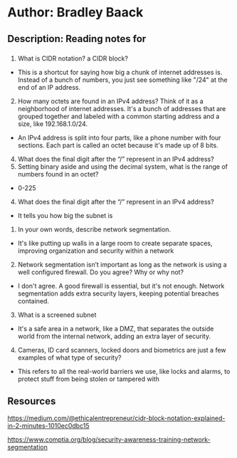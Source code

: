 # Author: Bradley Baack

## Description: Reading notes for

### 


1) What is CIDR notation? a CIDR block?
  - This is a shortcut for saying how big a chunk of internet addresses is. Instead of a bunch of numbers, you just see something like "/24" at the end of an IP address.
2) How many octets are found in an IPv4 address? Think of it as a neighborhood of internet addresses. It's a bunch of addresses that are grouped together and labeled with a common starting address and a size, like 192.168.1.0/24.
  - An IPv4 address is split into four parts, like a phone number with four sections. Each part is called an octet because it's made up of 8 bits.
4) What does the final digit after the “/” represent in an IPv4 address?
3) Setting binary aside and using the decimal system, what is the range of numbers found in an octet?
  -  0-225
4) What does the final digit after the “/” represent in an IPv4 address?
  - It tells you how big the subnet is

1) In your own words, describe network segmentation.
  -  It's like putting up walls in a large room to create separate spaces, improving organization and security within a network
2) Network segmentation isn’t important as long as the network is using a well configured firewall. Do you agree? Why or why not?
  -  I don't agree. A good firewall is essential, but it's not enough. Network segmentation adds extra security layers, keeping potential breaches contained.
3) What is a screened subnet
  -  It's a safe area in a network, like a DMZ, that separates the outside world from the internal network, adding an extra layer of security.
4) Cameras, ID card scanners, locked doors and biometrics are just a few examples of what type of security?
  - This refers to all the real-world barriers we use, like locks and alarms, to protect stuff from being stolen or tampered with


## Resources
https://medium.com/@ethicalentrepreneur/cidr-block-notation-explained-in-2-minutes-1010ec0dbc15

https://www.comptia.org/blog/security-awareness-training-network-segmentation
